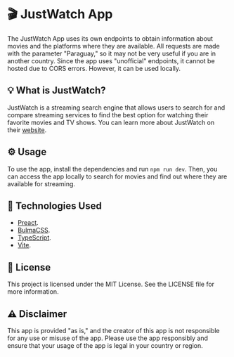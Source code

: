 # 🎬 JustWatch App
The JustWatch App uses its own endpoints to obtain information about movies and the platforms where they are available. All requests are made with the parameter "Paraguay," so it may not be very useful if you are in another country.
Since the app uses "unofficial" endpoints, it cannot be hosted due to CORS errors. However, it can be used locally.

## 💡 What is JustWatch?
JustWatch is a streaming search engine that allows users to search for and compare streaming services to find the best option for watching their favorite movies and TV shows. You can learn more about JustWatch on their [website](https://www.justwatch.com/).

## ⚙️ Usage
To use the app, install the dependencies and run `npm run dev`. Then, you can access the app locally to search for movies and find out where they are available for streaming.

## 🚀 Technologies Used
- [Preact](https://preactjs.com/).
- [BulmaCSS](https://bulma.io/).
- [TypeScript](https://www.typescriptlang.org/).
- [Vite](https://vitejs.dev/).

## 📝 License
This project is licensed under the MIT License. See the LICENSE file for more information.

## ⚠️ Disclaimer
This app is provided "as is," and the creator of this app is not responsible for any use or misuse of the app. Please use the app responsibly and ensure that your usage of the app is legal in your country or region.

